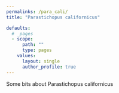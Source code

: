 ```yaml
---
permalinks: /para_cali/
title: "Parastichopus californicus"

defaults:
  # _pages
  - scope:
      path: ""
      type: pages
    values:
      layout: single
      author_profile: true
---
```


Some bits about Parastichopus californicus
